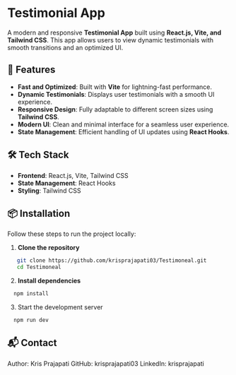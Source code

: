 # Testimonial App

A modern and responsive **Testimonial App** built using **React.js, Vite, and Tailwind CSS**. This app allows users to view dynamic testimonials with smooth transitions and an optimized UI.

## 🚀 Features

- **Fast and Optimized**: Built with **Vite** for lightning-fast performance.  
- **Dynamic Testimonials**: Displays user testimonials with a smooth UI experience.  
- **Responsive Design**: Fully adaptable to different screen sizes using **Tailwind CSS**.  
- **Modern UI**: Clean and minimal interface for a seamless user experience.  
- **State Management**: Efficient handling of UI updates using **React Hooks**.  

## 🛠️ Tech Stack

- **Frontend**: React.js, Vite, Tailwind CSS  
- **State Management**: React Hooks  
- **Styling**: Tailwind CSS  

## 📦 Installation

Follow these steps to run the project locally:

1. **Clone the repository**  
```bash
   git clone https://github.com/krisprajapati03/Testimoneal.git
   cd Testimoneal
```

2. **Install dependencies**
```bash
  npm install
```

3. Start the development server
```bash
  npm run dev
```

## 📬 Contact

Author: Kris Prajapati
GitHub: krisprajapati03
LinkedIn: krisprajapati
